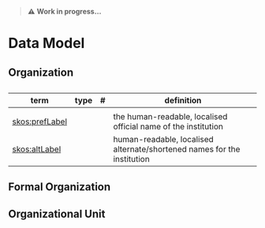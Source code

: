 > **⚠️** **Work in progress…**

# Data Model

## Organization

##  

| term                                                           | type | # | definition                                                              |
|----------------------------------------------------------------|------|---|-------------------------------------------------------------------------|
|                                                                |      |   |                                                                         |
| [skos:prefLabel](https://www.w3.org/TR/skos-reference/#labels) |      |   | the human-readable, localised official name of the institution          |
| [skos:altLabel](https://www.w3.org/TR/skos-reference/#labels)  |      |   | human-readable, localised alternate/shortened names for the institution |

## Formal Organization

## Organizational Unit